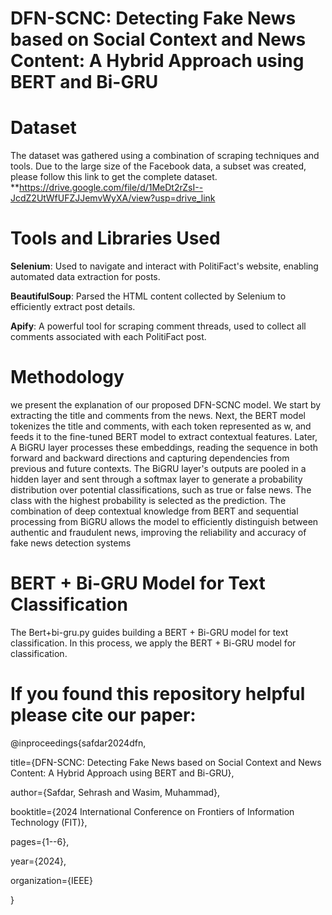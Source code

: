 # DFN-SCNC: Detecting Fake News based on Social Context and News Content: A Hybrid Approach using BERT and Bi-GRU



# Dataset

The dataset was gathered using a combination of scraping techniques and tools. Due to the large size of the Facebook data,
a subset was created, please follow this link to get the complete dataset.
**https://drive.google.com/file/d/1MeDt2rZsI--JcdZ2UtWfUFZJJemvWyXA/view?usp=drive_link


# Tools and Libraries Used


**Selenium**: Used to navigate and interact with PolitiFact's website, enabling automated data extraction for posts.

**BeautifulSoup**: Parsed the HTML content collected by Selenium to efficiently extract post details.

**Apify**: A powerful tool for scraping comment threads, used to collect all comments associated with each PolitiFact post.


# Methodology


we present the explanation of our proposed DFN-SCNC model. We start by extracting the title and comments from the news.
Next, the BERT model tokenizes the title and comments, with each token represented as w, and feeds it to the fine-tuned
BERT model to extract contextual features. Later, A BiGRU layer processes these embeddings, reading the sequence in both
forward and backward directions and capturing dependencies from previous and future contexts. The BiGRU layer's outputs
are pooled in a hidden layer and sent through a softmax layer to generate a probability distribution over potential
classifications, such as true or false news. The class with the highest probability is selected as the prediction.
The combination of deep contextual knowledge from BERT and sequential processing from BiGRU allows the model to 
efficiently distinguish between authentic and fraudulent news, improving the reliability and accuracy of fake news detection systems



# BERT + Bi-GRU Model for Text Classification


The Bert+bi-gru.py guides building a BERT + Bi-GRU model for text classification.
In this process, we apply the BERT + Bi-GRU model for classification.
# If you found this repository helpful please cite our paper:
@inproceedings{safdar2024dfn,

  title={DFN-SCNC: Detecting Fake News based on Social Context and News Content: A Hybrid Approach using BERT and Bi-GRU},
  
  author={Safdar, Sehrash and Wasim, Muhammad},
  
  booktitle={2024 International Conference on Frontiers of Information Technology (FIT)},
  
  pages={1--6},
  
  year={2024},
  
  organization={IEEE}
  
}







